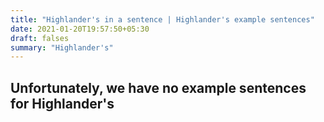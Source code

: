 ```yaml
---
title: "Highlander's in a sentence | Highlander's example sentences"
date: 2021-01-20T19:57:50+05:30
draft: falses
summary: "Highlander's"
---
```

## Unfortunately, we have no example sentences for Highlander's                 
